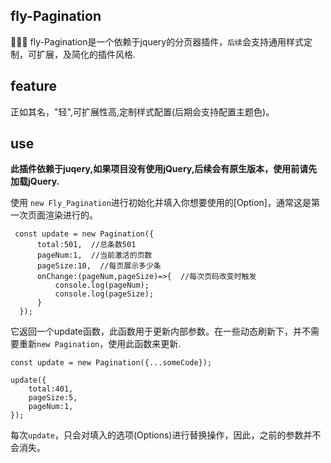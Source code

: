 ## fly-Pagination
🚀🚀🚀 fly-Pagination是一个依赖于jquery的分页器插件，`后续`会支持通用样式定制，可扩展，及简化的插件风格.

## feature
正如其名，"轻",可扩展性高,定制样式配置(后期会支持配置主题色)。

## use
**此插件依赖于juqery,如果项目没有使用jQuery,后续会有原生版本，使用前请先加载jQuery.**

使用 `new Fly_Pagination`进行初始化并填入你想要使用的[Option]，通常这是第一次页面渲染进行的。

```
 const update = new Pagination({
      total:501,  //总条数501
      pageNum:1,  //当前激活的页数
      pageSize:10,  //每页展示多少条
      onChange:(pageNum,pageSize)=>{  //每次页码改变时触发
          console.log(pageNum);
          console.log(pageSize);
      }
  });
```
它返回一个update函数，此函数用于更新内部参数。在一些动态刷新下，并不需要重新`new Pagination`，使用此函数来更新.

```
const update = new Pagination({...someCode});

update({
    total:401,
    pageSize:5,
    pageNum:1,
});

```
每次`update`，只会对填入的选项(Options)进行替换操作，因此，之前的参数并不会消失。
